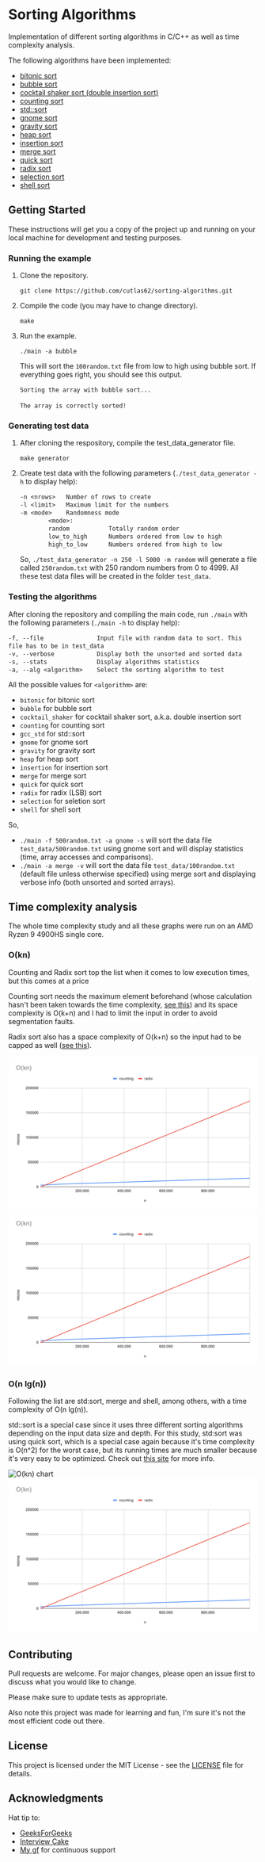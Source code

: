 # Sorting Algorithms

Implementation of different sorting algorithms in C/C++ as well as time complexity analysis.

The following algorithms have been implemented:

- [bitonic sort](bitonic_sort/bitonic_sort.cpp)
- [bubble sort](bubble_sort/bubble_sort.cpp)
- [cocktail shaker sort (double insertion sort)](cocktail_shaker_sort/cocktail_shaker_sort.cpp)
- [counting sort](counting_sort/counting_sort.cpp)
- [std::sort](gcc_std_sort/gcc_std_sort.cpp)
- [gnome sort](gnome_sort/gnome_sort.cpp)
- [gravity sort](gravity_sort/gravity_sort.cpp)
- [heap sort](heap_sort/heap_sort.cpp)
- [insertion sort](insertion_sort/insertion_sort.cpp)
- [merge sort](merge_sort/merge_sort.cpp)
- [quick sort](quick_sort/quick_sort.cpp)
- [radix sort](radix_sort/radix_sort.cpp)
- [selection sort](selection_sort/selection_sort.cpp)
- [shell sort](shell_sort/shell_sort.cpp)



## Getting Started

These instructions will get you a copy of the project up and running on your local machine for development and testing purposes.


### Running the example

1. Clone the repository.

    ```
    git clone https://github.com/cutlas62/sorting-algorithms.git
    ```

2. Compile the code (you may have to change directory).

    ```
    make
    ```

3. Run the example.

    ```
    ./main -a bubble
    ```

    This will sort the `100random.txt` file from low to high using bubble sort. If everything goes right, you should see this output.

    ```
    Sorting the array with bubble sort...

    The array is correctly sorted!
    ```



### Generating test data

1. After cloning the respository, compile the test_data_generator file.

    ```
    make generator
    ```

2. Create test data with the following parameters (`./test_data_generator -h` to display help):

    ```
    -n <nrows>   Number of rows to create
    -l <limit>   Maximum limit for the numbers
    -m <mode>    Randomness mode
            <mode>:
            random           Totally random order
            low_to_high      Numbers ordered from low to high
            high_to_low      Numbers ordered from high to low
    ```

    So, `./test_data_generator -n 250 -l 5000 -m random` will generate a file called `250random.txt` with 250 random numbers from 0 to 4999. All these test data files will be created in the folder `test_data`.



### Testing the algorithms

After cloning the repository and compiling the main code, run `./main` with the following parameters (`./main -h` to display help):

```
-f, --file               Input file with random data to sort. This file has to be in test_data
-v, --verbose            Display both the unsorted and sorted data
-s, --stats              Display algorithms statistics
-a, --alg <algorithm>    Select the sorting algorithm to test
```

All the possible values for `<algorithm>` are:

- `bitonic` for bitonic sort
- `bubble` for bubble sort
- `cocktail_shaker` for cocktail shaker sort, a.k.a. double insertion sort
- `counting` for counting sort
- `gcc_std` for std::sort
- `gnome` for gnome sort
- `gravity` for gravity sort
- `heap` for heap sort
- `insertion` for insertion sort
- `merge` for merge sort
- `quick` for quick sort
- `radix` for radix (LSB) sort
- `selection` for seletion sort
- `shell` for shell sort

So, 

- `./main -f 500random.txt -a gnome -s` will sort the data file `test_data/500random.txt` using gnome sort and will display statistics (time, array accesses and comparisons).
- `./main -a merge -v` will sort the data file `test_data/100random.txt` (default file unless otherwise specified) using merge sort and displaying verbose info (both unsorted and sorted arrays).


## Time complexity analysis

The whole time complexity study and all these graphs were run on an AMD Ryzen 9 4900HS single core.

### O(kn)

Counting and Radix sort top the list when it comes to low execution times, but this comes at a price

Counting sort needs the maximum element beforehand (whose calculation hasn't been taken towards the time complexity, [see this](counting_sort/counting_sort.cpp#L7)) and its space complexity is O(k+n) and I had to limit the input in order to avoid segmentation faults.

Radix sort also has a space complexity of O(k+n) so the input had to be capped as well ([see this](radix_sort/radix_sort.cpp#L11)).

![O(kn) chart](./figures/O(kn).svg)
<img src="./figures/O(kn).svg">

### O(n lg(n))

Following the list are std:sort, merge and shell, among others, with a time complexity of O(n lg(n)).

std::sort is a special case since it uses three different sorting algorithms depending on the input data size and depth. For this study, std:sort was using quick sort, which is a special case again because it's time complexity is O(n^2) for the worst case, but its running times are much smaller because it's very easy to be optimized. Check out [this site](https://www.khanacademy.org/computing/computer-science/algorithms/quick-sort/a/analysis-of-quicksort) for more info.

![O(kn) chart](./figures/O(n).svg)
<img src="./figures/O(kn).svg">



## Contributing
Pull requests are welcome. For major changes, please open an issue first to discuss what you would like to change.

Please make sure to update tests as appropriate.

Also note this project was made for learning and fun, I'm sure it's not the most efficient code out there.


## License

This project is licensed under the MIT License - see the [LICENSE](LICENSE) file for details.

## Acknowledgments

Hat tip to:

* [GeeksForGeeks](http://www.geeksforgeeks.org)
* [Interview Cake](http://www.interviewcake.com)
* [My gf](https://github.com/evaesteban) for continuous support
